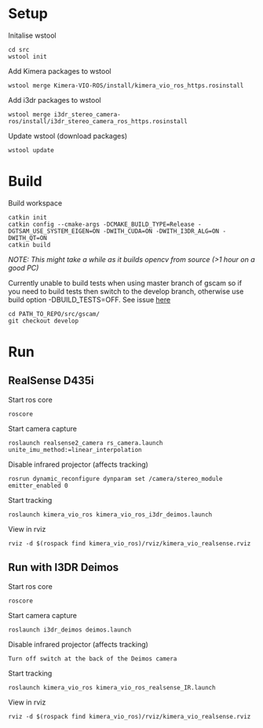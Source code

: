 # Setup
Initalise wstool
```
cd src
wstool init
```

Add Kimera packages to wstool
```
wstool merge Kimera-VIO-ROS/install/kimera_vio_ros_https.rosinstall
```

Add i3dr packages to wstool
```
wstool merge i3dr_stereo_camera-ros/install/i3dr_stereo_camera_ros_https.rosinstall
```

Update wstool (download packages)
```
wstool update
```

# Build
Build workspace
```
catkin init
catkin config --cmake-args -DCMAKE_BUILD_TYPE=Release -DGTSAM_USE_SYSTEM_EIGEN=ON -DWITH_CUDA=ON -DWITH_I3DR_ALG=ON -DWITH_QT=ON
catkin build
```

*NOTE: This might take a while as it builds opencv from source (>1 hour on a good PC)*

Currently unable to build tests when using master branch of gscam so if you need to build tests then switch to the develop branch, otherwise use build option -DBUILD_TESTS=OFF.
See issue [here](https://github.com/MIT-SPARK/Kimera-VIO-ROS/issues/53)
```
cd PATH_TO_REPO/src/gscam/
git checkout develop
```

# Run
## RealSense D435i

Start ros core
```
roscore
```

Start camera capture
```
roslaunch realsense2_camera rs_camera.launch unite_imu_method:=linear_interpolation
```

Disable infrared projector (affects tracking)
```
rosrun dynamic_reconfigure dynparam set /camera/stereo_module emitter_enabled 0
```

Start tracking
```
roslaunch kimera_vio_ros kimera_vio_ros_i3dr_deimos.launch
```

View in rviz
```
rviz -d $(rospack find kimera_vio_ros)/rviz/kimera_vio_realsense.rviz
```

## Run with I3DR Deimos

Start ros core
```
roscore
```

Start camera capture
```
roslaunch i3dr_deimos deimos.launch 
```

Disable infrared projector (affects tracking)
```
Turn off switch at the back of the Deimos camera
```

Start tracking
```
roslaunch kimera_vio_ros kimera_vio_ros_realsense_IR.launch
```

View in rviz
```
rviz -d $(rospack find kimera_vio_ros)/rviz/kimera_vio_realsense.rviz
```